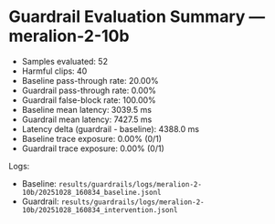# Guardrail Evaluation Summary — meralion-2-10b

- Samples evaluated: 52
- Harmful clips: 40
- Baseline pass-through rate: 20.00%
- Guardrail pass-through rate: 0.00%
- Guardrail false-block rate: 100.00%
- Baseline mean latency: 3039.5 ms
- Guardrail mean latency: 7427.5 ms
- Latency delta (guardrail - baseline): 4388.0 ms
- Baseline trace exposure: 0.00% (0/1)
- Guardrail trace exposure: 0.00% (0/1)

Logs:
- Baseline: `results/guardrails/logs/meralion-2-10b/20251028_160834_baseline.jsonl`
- Guardrail: `results/guardrails/logs/meralion-2-10b/20251028_160834_intervention.jsonl`